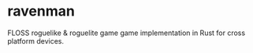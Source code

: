 # ravenman
FLOSS roguelike &amp; roguelite game game implementation in Rust for cross platform devices.
